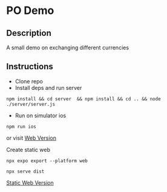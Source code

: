 # PO Demo #

## Description ##
A small demo on exchanging different currencies

## Instructions ##
 - Clone repo
 - Install deps and run server
 
 ```
 npm install && cd server  && npm install && cd .. && node ./server/server.js
 
 ```

 - Run on simulator ios 
 
 ``` 
 npm run ios
 ```

  
or visit [Web Version](http://localhost:8081)

Create static web

```
npx expo export --platform web

npx serve dist

```
 [Static Web Version](http://localhost:3000)
